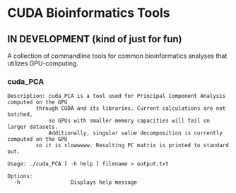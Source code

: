 # CUDA Bioinformatics Tools

## IN DEVELOPMENT (kind of just for fun)

A collection of commandline tools for common bioinformatics analyses that utilizes GPU-computing.


### cuda_PCA

```
Description: cuda_PCA is a tool used for Principal Component Analysis computed on the GPU
	     through CUDA and its libraries. Current calculations are not batched,
             so GPUs with smaller memory capacities will fail on larger datasets.
             Additionally, singular value decomposition is currently computed on the GPU
	     so it is slowwwww. Resulting PC matrix is printed to standard out.

Usage: ./cuda_PCA [ -h help ] filename > output.txt

Options:
  -h                Displays help message
```

